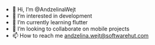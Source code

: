 - 👋 Hi, I’m @AndzelinaWejt
- 👀 I’m interested in development
- 🌱 I’m currently learning flutter
- 💞️ I’m looking to collaborate on mobile projects
- 📫 How to reach me andzelina.wejt@softwarehut.com

<!---
AndzelinaWejt/AndzelinaWejt is a ✨ special ✨ repository because its `README.md` (this file) appears on your GitHub profile.
You can click the Preview link to take a look at your changes.
--->

